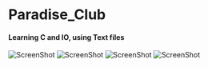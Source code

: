 # Paradise_Club
#### Learning C and IO, using Text files

![ScreenShot](https://user-images.githubusercontent.com/24827920/28063559-2464c50a-663a-11e7-9afe-1d55d318de1a.PNG)
![ScreenShot](https://user-images.githubusercontent.com/24827920/28063561-2526392e-663a-11e7-92c5-b43b30e97598.PNG)
![ScreenShot](https://user-images.githubusercontent.com/24827920/28063565-26c33228-663a-11e7-81bc-e939ae5116c8.PNG)
![ScreenShot](https://user-images.githubusercontent.com/24827920/28063565-26c33228-663a-11e7-81bc-e939ae5116c8.PNG)
